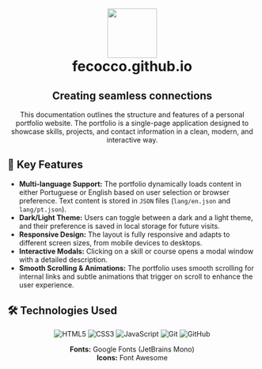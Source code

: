 <div align="center">
  
# <img src="https://fecocco.github.io/images/icon.png" width="100"> <br> fecocco.github.io

## Creating seamless connections



This documentation outlines the structure and features of a personal portfolio website. The portfolio is a single-page application designed to showcase skills, projects, and contact information in a clean, modern, and interactive way.

</div>

## 🚀 Key Features

* **Multi-language Support:** The portfolio dynamically loads content in either Portuguese or English based on user selection or browser preference. Text content is stored in `JSON` files (`lang/en.json` and `lang/pt.json`).
* **Dark/Light Theme:** Users can toggle between a dark and a light theme, and their preference is saved in local storage for future visits.
* **Responsive Design:** The layout is fully responsive and adapts to different screen sizes, from mobile devices to desktops.
* **Interactive Modals:** Clicking on a skill or course opens a modal window with a detailed description.
* **Smooth Scrolling & Animations:** The portfolio uses smooth scrolling for internal links and subtle animations that trigger on scroll to enhance the user experience.

## 🛠️ Technologies Used
<div align="center">
  
![HTML5](https://img.shields.io/badge/HTML5-E34F26?style=for-the-badge&logo=html5&logoColor=white)
![CSS3](https://img.shields.io/badge/CSS3-1572B6?style=for-the-badge&logo=css3&logoColor=white)
![JavaScript](https://img.shields.io/badge/JavaScript-F7DF1E?style=for-the-badge&logo=javascript&logoColor=black)
![Git](https://img.shields.io/badge/GIT-E44C30?style=for-the-badge&logo=git&logoColor=white)
![GitHub](https://img.shields.io/badge/GitHub-100000?style=for-the-badge&logo=github&logoColor=white)

**Fonts:** Google Fonts (JetBrains Mono)<br>
**Icons:** Font Awesome


</div>
